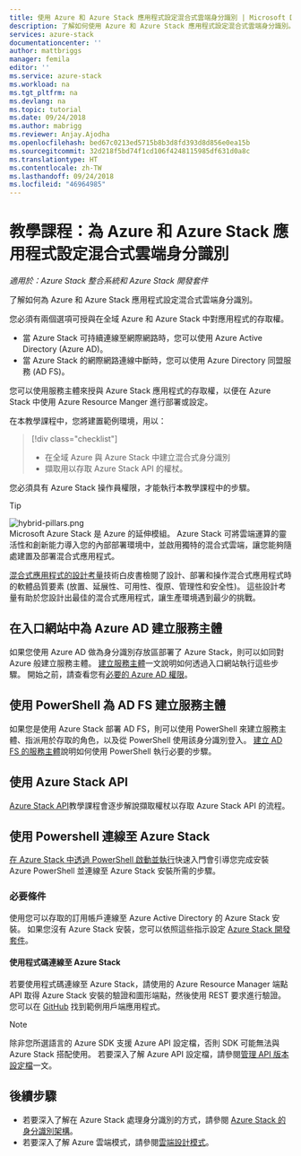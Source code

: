 ```yaml
---
title: 使用 Azure 和 Azure Stack 應用程式設定混合式雲端身分識別 | Microsoft Docs
description: 了解如何使用 Azure 和 Azure Stack 應用程式設定混合式雲端身分識別。
services: azure-stack
documentationcenter: ''
author: mattbriggs
manager: femila
editor: ''
ms.service: azure-stack
ms.workload: na
ms.tgt_pltfrm: na
ms.devlang: na
ms.topic: tutorial
ms.date: 09/24/2018
ms.author: mabrigg
ms.reviewer: Anjay.Ajodha
ms.openlocfilehash: bed67c0213ed5715b8b3d8fd393d8d856e0ea15b
ms.sourcegitcommit: 32d218f5bd74f1cd106f4248115985df631d0a8c
ms.translationtype: HT
ms.contentlocale: zh-TW
ms.lasthandoff: 09/24/2018
ms.locfileid: "46964985"
---
```

# <a name="tutorial-configure-hybrid-cloud-identity-for-azure-and-azure-stack-applications"></a>教學課程：為 Azure 和 Azure Stack 應用程式設定混合式雲端身分識別

*適用於：Azure Stack 整合系統和 Azure Stack 開發套件*

了解如何為 Azure 和 Azure Stack 應用程式設定混合式雲端身分識別。

您必須有兩個選項可授與在全域 Azure 和 Azure Stack 中對應用程式的存取權。

 * 當 Azure Stack 可持續連線至網際網路時，您可以使用 Azure Active Directory (Azure AD)。
 * 當 Azure Stack 的網際網路連線中斷時，您可以使用 Azure Directory 同盟服務 (AD FS)。

您可以使用服務主體來授與 Azure Stack 應用程式的存取權，以便在 Azure Stack 中使用 Azure Resource Manger 進行部署或設定。

在本教學課程中，您將建置範例環境，用以：

> [!div class="checklist"]
> - 在全域 Azure 與 Azure Stack 中建立混合式身分識別
> - 擷取用以存取 Azure Stack API 的權杖。

您必須具有 Azure Stack 操作員權限，才能執行本教學課程中的步驟。

> [!Tip]  
> ![hybrid-pillars.png](./media/azure-stack-solution-cloud-burst/hybrid-pillars.png)  
> Microsoft Azure Stack 是 Azure 的延伸模組。 Azure Stack 可將雲端運算的靈活性和創新能力導入您的內部部署環境中，並啟用獨特的混合式雲端，讓您能夠隨處建置及部署混合式應用程式。  
> 
> [混合式應用程式的設計考量](https://aka.ms/hybrid-cloud-applications-pillars)技術白皮書檢閱了設計、部署和操作混合式應用程式時的軟體品質要素 (放置、延展性、可用性、復原、管理性和安全性)。 這些設計考量有助於您設計出最佳的混合式應用程式，讓生產環境遇到最少的挑戰。


## <a name="create-a-service-principal-for-azure-ad-in-the-portal"></a>在入口網站中為 Azure AD 建立服務主體

如果您使用 Azure AD 做為身分識別存放區部署了 Azure Stack，則可以如同對 Azure 般建立服務主體。 [建立服務主體](https://docs.microsoft.com/azure/azure-stack/user/azure-stack-create-service-principals#create-service-principal-for-azure-ad)一文說明如何透過入口網站執行這些步驟。 開始之前，請查看您有[必要的 Azure AD 權限](https://docs.microsoft.com/azure/azure-resource-manager/resource-group-create-service-principal-portal#required-permissions)。

## <a name="create-a-service-principal-for-ad-fs-using-powershell"></a>使用 PowerShell 為 AD FS 建立服務主體

如果您是使用 Azure Stack 部署 AD FS，則可以使用 PowerShell 來建立服務主體、指派用於存取的角色，以及從 PowerShell 使用該身分識別登入。 [建立 AD FS 的服務主體](https://docs.microsoft.com/azure/azure-stack/user/azure-stack-create-service-principals#create-service-principal-for-ad-fs)說明如何使用 PowerShell 執行必要的步驟。

## <a name="using-the-azure-stack-api"></a>使用 Azure Stack API

[Azure Stack API](https://docs.microsoft.com/azure/azure-stack/user/azure-stack-rest-api-use)教學課程會逐步解說擷取權杖以存取 Azure Stack API 的流程。

## <a name="connect-to-azure-stack-using-powershell"></a>使用 Powershell 連線至 Azure Stack

[在 Azure Stack 中透過 PowerShell 啟動並執行](https://docs.microsoft.com/azure/azure-stack/azure-stack-powershell-configure-quickstart)快速入門會引導您完成安裝 Azure PowerShell 並連線至 Azure Stack 安裝所需的步驟。

### <a name="prerequisites"></a>必要條件

使用您可以存取的訂用帳戶連線至 Azure Active Directory 的 Azure Stack 安裝。 如果您沒有 Azure Stack 安裝，您可以依照這些指示設定 [Azure Stack 開發套件](https://docs.microsoft.com/azure/azure-stack/asdk/asdk-deploy)。

#### <a name="connect-to-azure-stack-using-code"></a>使用程式碼連線至 Azure Stack

若要使用程式碼連線至 Azure Stack，請使用的 Azure Resource Manager 端點 API 取得 Azure Stack 安裝的驗證和圖形端點，然後使用 REST 要求進行驗證。 您可以在 [GitHub](https://github.com/shriramnat/HybridARMApplication) 找到範例用戶端應用程式。

>[!Note]
>除非您所選語言的 Azure SDK 支援 Azure API 設定檔，否則 SDK 可能無法與 Azure Stack 搭配使用。 若要深入了解 Azure API 設定檔，請參閱[管理 API 版本設定檔](https://docs.microsoft.com/da-dk/azure/azure-stack/user/azure-stack-version-profiles)一文。

## <a name="next-steps"></a>後續步驟

 - 若要深入了解在 Azure Stack 處理身分識別的方式，請參閱 [Azure Stack 的身分識別架構](https://docs.microsoft.com/azure/azure-stack/azure-stack-identity-architecture)。
 - 若要深入了解 Azure 雲端模式，請參閱[雲端設計模式](https://docs.microsoft.com/azure/architecture/patterns)。
